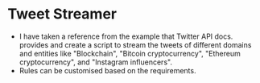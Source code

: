 # Tweet Streamer

- I have taken a reference from the example that Twitter API docs. provides and create a script to stream the tweets of
  different domains and entities like "Blockchain", "Bitcoin cryptocurrency", "Ethereum cryptocurrency", and "Instagram influencers".
- Rules can be customised based on the requirements.
